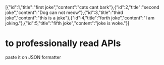[{"id":1,"title":"first joke","content":"cats cant bark"},{"id":2,"title":"second joke","content":"Dog can not meow"},{"id":3,"title":"third joke","content":"this is a joke"},{"id":4,"title":"forth joke","content":"I am joking."},{"id":5,"title":"fifth joke","content":"joke is woke."}] 

# to professionally read APIs 

paste it on  JSON formatter 



